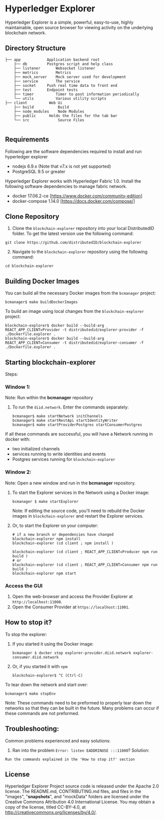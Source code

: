 Hyperledger Explorer
=======

Hyperledger Explorer is a simple, powerful, easy-to-use, highly maintainable, open source browser for viewing activity on the underlying blockchain network.

## Directory Structure
```
├── app            Application backend root
	├── db		   Postgres script and help class
	├── listener       Websocket listener
	├── metrics        Metrics
	├── mock_server	   Mock server used for development
	├── service        The service
	├── socket	   Push real time data to front end
	├── test	   Endpoint tests
	├── timer          Timer to post information periodically
	└── utils          Various utility scripts
├── client          Web Ui
	├── build           Build
	├── node_modules    Node Modules
	├── public	    Holds the files for the tab bar
	└── src             Source Files


```

## Requirements

Following are the software dependencies required to install and run hyperledger explorer
* nodejs 6.9.x (Note that v7.x is not yet supported)
* PostgreSQL 9.5 or greater

Hyperledger Explorer works with Hyperledger Fabric 1.0.  Install the following software dependencies to manage fabric network.
* docker 17.06.2-ce [https://www.docker.com/community-edition]
* docker-compose 1.14.0 [https://docs.docker.com/compose/]

## Clone Repository

1. Clone the `blockchain-explorer` repository into your local DistributedID folder. To get the latest version use the following command:

```
git clone https://github.com/distributedID/blockchain-explorer
```

2. Navigate to the `blockchain-explorer` repository using the following command:

```
cd blockchain-explorer
```

## Building Docker Images

You can build all the necessary Docker images from the `bcmanager` project:

```
bcmanager$ make buildDockerImages
```

To build an image using local changes from the `blockchain-explorer` project:

```
blockchain-explorer$ docker build --build-arg REACT_APP_CLIENT=Provider -t distributedid/explorer-provider -f ./Dockerfile.explorer .
blockchain-explorer$ docker build --build-arg REACT_APP_CLIENT=Consumer -t distributedid/explorer-consumer -f ./Dockerfile.explorer .

```

## Starting blockchain-explorer

Steps:

### Window 1:

Note: Run within the __bcmanager__ repository

1. To run the `diid.network`. Enter the commands separately:

   ```
   bcmanager$ make startNetwork initChannels
   bcmanager$ make startRestApi startIdentityWriter
   bcmanager$ make startProviderPostgres startConsumerPostgres
   ```

If all these commands are successful, you will have a Network running in docker with:

- two initialized channels
- services running to write identities and events
- Postgres services running for `blockchain-explorer`

### Window 2:

Note: Open a new window and run in the __bcmanager__ repository.

1. To start the Explorer services in the Network using a Docker image:

   ```
   bcmanager $ make startExplorer
   ```

   Note: If editing the source code, you'll need to rebuild the Docker images in
   `blockchain-explorer` and restart the Explorer services.

2. Or, to start the Explorer on your computer:

   ```
   # if a new branch or dependencies have changed
   blockchain-explorer npm install
   blockchain-explorer (cd client ; npm install )

   blockchain-explorer (cd client ; REACT_APP_CLIENT=Producer npm run build )
   # or
   blockchain-explorer (cd client ; REACT_APP_CLIENT=Consumer npm run build )
   blockchain-explorer npm start
   ```

### Access the GUI

1. Open the web-browser and access the Provider Explorer at `http://localhost:11000`.
2. Open the Consumer Provider at `https://localhost:11001`.


## How to stop it?

To stop the explorer:

1. If you started it using the Docker image:

   ```
   bcmanager $ docker stop explorer-provider.diid.network explorer-consumer.diid.network
   ```

2. Or, if you started it with `npm`

   ```
   blockchain-explorer$ ^C (Ctrl-C)
   ```

To tear down the network and start over:
```
bcmanager$ make stopEnv
```

Note: These commands need to be preformed to properly tear down the networks so
that they can be built in the future. Many problems can occur if these commands
are not preformed.


## Troubleshooting:
Common problems experienced and easy solutions:

1. Ran into the problem `Error: listen EADDRINUSE :::11000`? Solution:
```
Run the commands explained in the 'How to stop it?' section
```


## License

Hyperledger Explorer Project source code is released under the Apache 2.0 license. The README.md, CONTRIBUTING.md files, and files in the "images", "__snapshots__", and "mockData" folders are licensed under the Creative Commons Attribution 4.0 International License. You may obtain a copy of the license, titled CC-BY-4.0, at http://creativecommons.org/licenses/by/4.0/.
